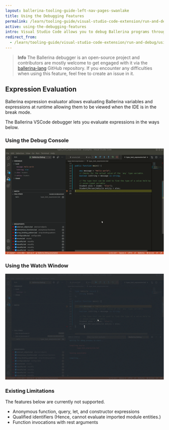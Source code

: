 ```yaml
---
layout: ballerina-tooling-guide-left-nav-pages-swanlake
title: Using the Debugging Features
permalink: /learn/tooling-guide/visual-studio-code-extension/run-and-debug/using-the-debugging-features/
active: using-the-debugging-features
intro: Visual Studio Code allows you to debug Ballerina programs through the Ballerina extension. The debugging features below are supported by Ballerina. 
redirect_from:
  - /learn/tooling-guide/visual-studio-code-extension/run-and-debug/using-the-debugging-features
---
```


>**Info** The Ballerina debugger is an open-source project and contributors are mostly welcome to get engaged with it via the [ballerina-lang](https://github.com/ballerina-platform/ballerina-lang) GitHub repository. If you encounter any difficulties when using this feature, feel free to create an issue in it.

## Expression Evaluation

Ballerina expression evaluator allows evaluating Ballerina variables and expressions at runtime allowing them to be viewed when the IDE is in the break mode.

The Ballerina VSCode debugger lets you evaluate expressions in the ways below.

### Using the Debug Console

![Debugger Evaluation Console](/learn/images/debugger-evaluation-console.gif)

### Using the Watch Window

![Debugger Watch Window](/learn/images/debugger-watch-window.gif)

### Existing Limitations

The features below are currently not supported.

- Anonymous function, query, let, and constructor expressions
- Qualified identifiers (Hence, cannot evaluate imported module entities.)
- Function invocations with rest arguments

